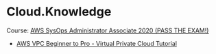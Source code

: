 # Cloud.Knowledge
Course: [AWS SysOps Administrator Associate 2020 (PASS THE EXAM!)](https://youtu.be/KX_AfyrhlgQ)

- [AWS VPC Beginner to Pro - Virtual Private Cloud Tutorial](https://youtu.be/g2JOHLHh4rI)
